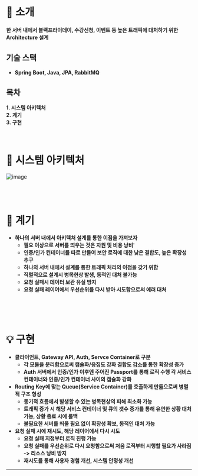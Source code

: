 # 📝 소개




#### 한 서버 내에서 블랙프라이데이, 수강신청, 이벤트 등 높은 트래픽에 대처하기 위한 Architecture 설계

## 기술 스택

- **Spring Boot, Java, JPA, RabbitMQ**
  <br/>


## 목차

**1. 시스템 아키텍처**
<br>
**2. 계기**
<br>
**3. 구현**
<br/>

<br/>





# 🔨 시스템 아키텍처


![image](https://github.com/user-attachments/assets/841a025e-c2e5-477a-bdd9-761101d6f8ed)

<br/>
<br/>

# 🌟 계기

- **하나의 서버 내에서 아키텍처 설계를 통한 이점을 가져보자**
  - **필요 이상으로 서버를 띄우는 것은 자원 및 비용 낭비**'
  - **인증/인가 컨테이너를 따로 만들어 보안 로직에 대한 낮은 결합도, 높은 확장성 추구**
  - **하나의 서버 내에서 설계를 통한 트래픽 처리의 이점을 갖기 위함**
  - **직렬적으로 설계시 병목현상 발생, 동적인 대처 불가능**
  - **요청 실패시 데이터 보관 유실 방지**
  - **요청 실패 레이어에서 우선순위를 다시 받아 시도함으로써 에러 대처**

<br/>
<br/>
<br/>


# 💡 구현
- **클라이언트, Gateway API, Auth,  Servce Container로 구분**
  - **각 모듈을 분리함으로써 캡슐화/응집도 강화 결합도 감소를 통한 확장성 증가**
  - **Auth 서버에서 인증/인가 이후엔 주어진 Passport를 통해 로직 수행 각 서비스 컨테이너와 인증/인가 컨테이너 사이의 캡슐화 강화**
- **Routing Key에 맞는 Queue(Service Container)를 호출하게 만듦으로써 병렬적 구조 형성**
  - **동기적 흐름에서 발생할 수 있는 병목현상의 피해 최소화 가능**
  - **트래픽 증가 시 해당 서비스 컨테이너 및 큐의 갯수 증가를 통해 유연한 상황 대처 가능, 상황 종료 시에 롤백**
  - **불필요한 서버를 띄울 필요 없이 확장성 확보, 동적인 대처 가능**
- **요청 실패 시에 재시도, 해당 레이어에서 다시 시도**
  - **요청 실패 지점부터 로직 진행 가능**
  - **요청 실패를 우선순위로 다시 요청함으로써 처음 로직부터 시행할 필요가 사라짐 -> 리소스 낭비 방지**
  - **재시도를 통해 사용자 경험 개선, 시스템 안정성 개선**




<hr/>




